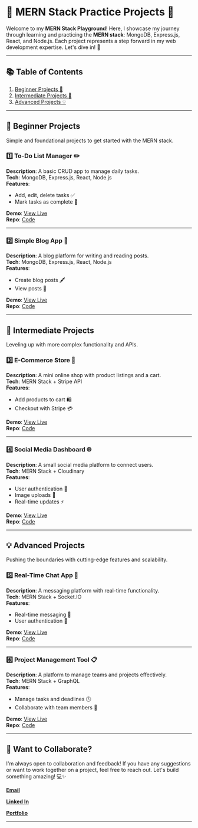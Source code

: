 # 🌟 MERN Stack Practice Projects 🚀

Welcome to my **MERN Stack Playground**! Here, I showcase my journey through learning and practicing the **MERN stack**: MongoDB, Express.js, React, and Node.js. Each project represents a step forward in my web development expertise. Let's dive in! 🎉

---

## 📚 **Table of Contents**
1. [Beginner Projects 🐣](#beginner-projects-)
2. [Intermediate Projects 🧩](#intermediate-projects-)
3. [Advanced Projects 💡](#advanced-projects-)

---

## 🐣 **Beginner Projects** 
Simple and foundational projects to get started with the MERN stack.

### 1️⃣ **To-Do List Manager** ✏️
**Description**: A basic CRUD app to manage daily tasks.  
**Tech**: MongoDB, Express.js, React, Node.js  
**Features**:  
- Add, edit, delete tasks ✅  
- Mark tasks as complete 🎯  

**Demo**: [View Live](#)  
**Repo**: [Code](#)  

---

### 2️⃣ **Simple Blog App** 📝
**Description**: A blog platform for writing and reading posts.  
**Tech**: MongoDB, Express.js, React, Node.js  
**Features**:  
- Create blog posts 🖋️  
- View posts 📖  

**Demo**: [View Live](#)  
**Repo**: [Code](#)

---

## 🧩 **Intermediate Projects**
Leveling up with more complex functionality and APIs.

### 3️⃣ **E-Commerce Store** 🛒
**Description**: A mini online shop with product listings and a cart.  
**Tech**: MERN Stack + Stripe API  
**Features**:  
- Add products to cart 🛍️  
- Checkout with Stripe 💳  

**Demo**: [View Live](#)  
**Repo**: [Code](#)

---

### 4️⃣ **Social Media Dashboard** 🌐
**Description**: A small social media platform to connect users.  
**Tech**: MERN Stack + Cloudinary  
**Features**:  
- User authentication 🔐  
- Image uploads 📸  
- Real-time updates ⚡  

**Demo**: [View Live](#)  
**Repo**: [Code](#)

---

## 💡 **Advanced Projects**
Pushing the boundaries with cutting-edge features and scalability.

### 5️⃣ **Real-Time Chat App** 💬
**Description**: A messaging platform with real-time functionality.  
**Tech**: MERN Stack + Socket.IO  
**Features**:  
- Real-time messaging 📡  
- User authentication 🔑  

**Demo**: [View Live](#)  
**Repo**: [Code](#)

---

### 6️⃣ **Project Management Tool** 📋
**Description**: A platform to manage teams and projects effectively.  
**Tech**: MERN Stack + GraphQL  
**Features**:  
- Manage tasks and deadlines 🕒  
- Collaborate with team members 👥  

**Demo**: [View Live](#)  
**Repo**: [Code](#)

---

## 🎯 **Want to Collaborate?**
I'm always open to collaboration and feedback! If you have any suggestions or want to work together on a project, feel free to reach out. Let's build something amazing! 💻✨

[**Email**](mrinalsingha17@gmail.com)

[**Linked In**](https://www.linkedin.com/in/mrinal-singha/)

[**Portfolio**](https://next-folio-bay.vercel.app/)

---
